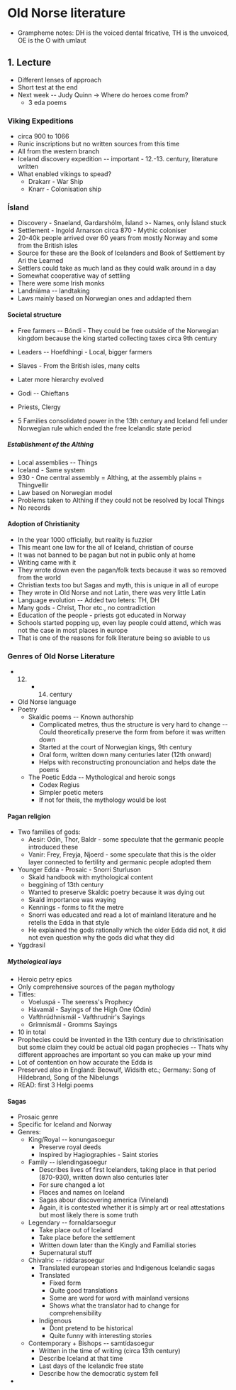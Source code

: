 # Old Norse literature
- Grampheme notes: DH is the voiced dental fricative, TH is the unvoiced, OE is the O with umlaut
## 1. Lecture
- Different lenses of approach
- Short test at the end
- Next week -- Judy Quinn -> Where do heroes come from? 
	- 3 eda poems
### Viking Expeditions
- circa 900 to 1066
- Runic inscriptions but no written sources from this time
- All from the western branch
- Iceland discovery expedition -- important - 12.-13. century, literature written
- What enabled vikings to spead?
	- Drakarr - War Ship
	- Knarr - Colonisation ship
### Ísland
- Discovery - Snaeland, Gardarshólm, Ísland >- Names, only Ísland stuck
- Settlement - Ingold Arnarson circa 870 - Mythic coloniser
- 20-40k people arrived over 60 years from mostly Norway and some from the British isles
- Source for these are the Book of Icelanders and Book of Settlement by Ari the Learned
- Settlers could take as much land as they could walk around in a day
- Somewhat cooperative way of settling
- There were some Irish monks
- Landníáma -- landtaking
- Laws mainly based on Norwegian ones and addapted them
#### Societal structure
- Free farmers -- Bóndi - They could be free outside of the Norwegian kingdom because the king started collecting taxes circa 9th century
- Leaders -- Hoefdhingi - Local, bigger farmers
- Slaves - From the British isles, many celts

- Later more hierarchy evolved
- Godi -- Chieftans
- Priests, Clergy
- 5 Families consolidated power in the 13th century and Iceland fell under Norwegian rule which ended the free Icelandic state period
##### Establishment of the Althing
- Local assemblies -- Things
- Iceland - Same system
- 930 - One central assembly = Althing, at the assembly plains = Thingvellir
- Law based on Norwegian model
- Problems taken to Althing if they could not be resolved by local Things
- No records
#### Adoption of Christianity
- In the year 1000 officially, but reality is fuzzier
- This meant one law for the all of Iceland, christian of course
- It was not banned to be pagan but not in public only at home
- Writing came with it
- They wrote down even the pagan/folk texts because it was so removed from the world
- Christian texts too but Sagas and myth, this is unique in all of europe
- They wrote in Old Norse and not Latin, there was very little Latin
- Language evolution -- Added two leters: TH, DH
- Many gods - Christ, Thor etc., no contradiction
- Education of the people - priests got educated in Norway
- Schools started popping up, even lay people could attend, which was not the case in most places in europe
- That is one of the reasons for folk literature being so aviable to us
### Genres of Old Norse Literature
- 12. - 14. century
- Old Norse language
- Poetry
	- Skaldic poems -- Known authorship
		- Complicated metres, thus the structure is very hard to change -- Could theoretically preserve the form from before it was written down
		- Started at the court of Norwegian kings, 9th century
		- Oral form, written down many centuries later (12th onward)
		- Helps with reconstructing pronounciation and helps date the poems
	- The Poetic Edda -- Mythological and heroic songs
		- Codex Regius
		- Simpler poetic meters
		- If not for theis, the mythology would be lost
#### Pagan religion
- Two families of gods:
	- Aesir: Odin, Thor, Baldr - some speculate that the germanic people introduced these
	- Vanir: Frey, Freyja, Njoerd - some speculate that this is the older layer connected to fertility and germanic people adopted them
- Younger Edda - Prosaic - Snorri Sturluson 
	- Skald handbook with mythological content 
	- beggining of 13th century
	- Wanted to preserve Skaldic poetry because it was dying out
	- Skald importance was waying
	- Kennings - forms to fit the metre
	- Snorri was educated and read a lot of mainland literature and he retells the Edda in that style
	- He explained the gods rationally which the older Edda did not, it did not even question why the gods did what they did
- Yggdrasil
##### Mythological lays
- Heroic petry epics
- Only comprehensive sources of the pagan mythology
- Titles:
	- Voeluspá - The seeress's Prophecy
	- Hávamál - Sayings of the High One (Ódin)
	- Vafthrúdhnismál - Vafthrudnir's Sayings
	- Grímnismál - Gromms Sayings
- 10 in total
- Prophecies could be invented in the 13th century due to christinisation but some claim they could be actual old pagan prophecies -- Thats why different approaches are important so you can make up your mind
- Lot of contention on how accurate the Edda is
- Preserved also in England: Beowulf, Widsith etc.; Germany: Song of Hildebrand, Song of the Nibelungs
- READ: first 3 Helgi poems
#### Sagas
- Prosaic genre
- Specific for Iceland and Norway
- Genres:
	- King/Royal -- konungasoegur
		- Preserve royal deeds
		- Inspired by Hagiographies - Saint stories
	- Family -- íslendingasoegur
		- Describes lives of first Icelanders, taking place in that period (870-930), written down also centuries later
		- For sure changed a lot
		- Places and names on Iceland
		- Sagas abour discovering america (Vineland)
		- Again, it is contested whether it is simply art or real attestations but most likely there is some truth
	- Legendary -- fornaldarsoegur
		- Take place out of Iceland
		- Take place before the settlement
		- Written down later than the Kingly and Familial stories
		- Supernatural stuff
	- Chivalric -- riddarasoegur
		- Translated european stories and Indigenous Icelandic sagas
		- Translated
			- Fixed form
			- Quite good translations
			- Some are word for word with mainland versions
			- Shows what the translator had to change for comprehensibility
		- Indigenous
			- Dont pretend to be historical
			- Quite funny with interesting stories
	- Contemporary + Bishops -- samtídasoegur
		- Written in the time of writing (circa 13th century)
		- Describe Iceland at that time
		- Last days of the Icelandic free state
		- Describe how the democratic system fell
 - 
